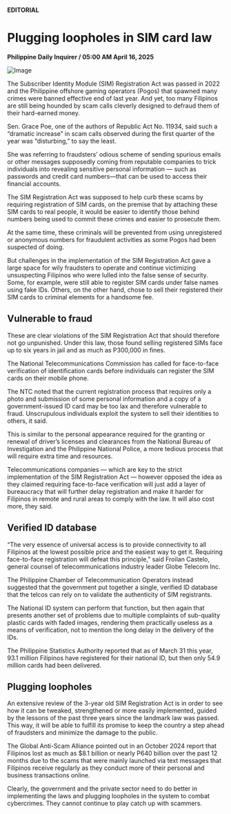 **EDITORIAL**

# Plugging loopholes in SIM card law

****Philippine Daily Inquirer / 05:00 AM April 16, 2025****

![Image](https://raw.githubusercontent.com/github-jl14/scrapy_api/refs/heads/main/images/editorial04162025.png)



The Subscriber Identity Module (SIM) Registration Act was passed in 2022 and the Philippine offshore gaming operators (Pogos) that spawned many crimes were banned effective end of last year. And yet, too many Filipinos are still being hounded by scam calls cleverly designed to defraud them of their hard-earned money.

Sen. Grace Poe, one of the authors of Republic Act No. 11934, said such a “dramatic increase” in scam calls observed during the first quarter of the year was “disturbing,” to say the least.

She was referring to fraudsters’ odious scheme of sending spurious emails or other messages supposedly coming from reputable companies to trick individuals into revealing sensitive personal information — such as passwords and credit card numbers—that can be used to access their financial accounts.

The SIM Registration Act was supposed to help curb these scams by requiring registration of SIM cards, on the premise that by attaching these SIM cards to real people, it would be easier to identify those behind numbers being used to commit these crimes and easier to prosecute them.

At the same time, these criminals will be prevented from using unregistered or anonymous numbers for fraudulent activities as some Pogos had been suspected of doing.

But challenges in the implementation of the SIM Registration Act gave a large space for wily fraudsters to operate and continue victimizing unsuspecting Filipinos who were lulled into the false sense of security. Some, for example, were still able to register SIM cards under false names using fake IDs. Others, on the other hand, chose to sell their registered their SIM cards to criminal elements for a handsome fee.

## Vulnerable to fraud

These are clear violations of the SIM Registration Act that should therefore not go unpunished. Under this law, those found selling registered SIMs face up to six years in jail and as much as P300,000 in fines.

The National Telecommunications Commission has called for face-to-face verification of identification cards before individuals can register the SIM cards on their mobile phone.

The NTC noted that the current registration process that requires only a photo and submission of some personal information and a copy of a government-issued ID card may be too lax and therefore vulnerable to fraud. Unscrupulous individuals exploit the system to sell their identities to others, it said.

This is similar to the personal appearance required for the granting or renewal of driver’s licenses and clearances from the National Bureau of Investigation and the Philippine National Police, a more tedious process that will require extra time and resources.

Telecommunications companies — which are key to the strict implementation of the SIM Registration Act — however opposed the idea as they claimed requiring face-to-face verification will just add a layer of bureaucracy that will further delay registration and make it harder for Filipinos in remote and rural areas to comply with the law. It will also cost more, they said.

## Verified ID database

“The very essence of universal access is to provide connectivity to all Filipinos at the lowest possible price and the easiest way to get it. Requiring face-to-face registration will defeat this principle,” said Froilan Castelo, general counsel of telecommunications industry leader Globe Telecom Inc.

The Philippine Chamber of Telecommunication Operators instead suggested that the government put together a single, verified ID database that the telcos can rely on to validate the authenticity of SIM registrants.

The National ID system can perform that function, but then again that presents another set of problems due to multiple complaints of sub-quality plastic cards with faded images, rendering them practically useless as a means of verification, not to mention the long delay in the delivery of the IDs.

The Philippine Statistics Authority reported that as of March 31 this year, 93.1 million Filipinos have registered for their national ID, but then only 54.9 million cards had been delivered.

## Plugging loopholes

An extensive review of the 3-year old SIM Registration Act is in order to see how it can be tweaked, strengthened or more easily implemented, guided by the lessons of the past three years since the landmark law was passed. This way, it will be able to fulfill its promise to keep the country a step ahead of fraudsters and minimize the damage to the public.

The Global Anti-Scam Alliance pointed out in an October 2024 report that Filipinos lost as much as $8.1 billion or nearly P640 billion over the past 12 months due to the scams that were mainly launched via text messages that Filipinos receive regularly as they conduct more of their personal and business transactions online.

Clearly, the government and the private sector need to do better in implementing the laws and plugging loopholes in the system to combat cybercrimes. They cannot continue to play catch up with scammers.